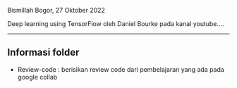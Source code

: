 Bismillah
Bogor, 27 Oktober 2022


Deep learning using TensorFlow oleh Daniel Bourke pada kanal youtube....

---------------------------------------------------------------------
Informasi folder
---------------------------------------------------------------------
* Review-code : berisikan review code dari pembelajaran yang ada pada google collab
